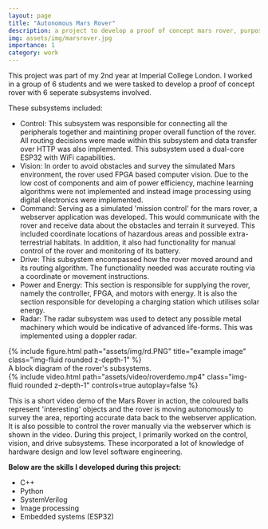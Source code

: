 ```yaml
---
layout: page
title: "Autonomous Mars Rover"
description: a project to develop a proof of concept mars rover, purposed to autonomously survey complex terrain and relay accurate data. over HTTP.
img: assets/img/marsrover.jpg
importance: 1
category: work
---
```


This project was part of my 2nd year at Imperial College London. I worked in a group of 6 students and we were tasked to develop a proof of concept rover with 6 seperate subsystems involved. 

These subsystems included:
 - Control: This subsystem was responsible for connecting all the peripherals together and maintining proper overall function of the rover. All routing decisions were made within this subsystem and data transfer over HTTP was also implemented. This subsystem used a dual-core ESP32 with WiFi capabilities.
 - Vision: In order to avoid obstacles and survey the simulated Mars environment, the rover used FPGA based computer vision. Due to the low cost of components and aim of power efficiency, machine learning algorithms were not implemented and instead image processing using digital electronics were implemented.
 - Command: Serving as a simulated 'mission control' for the mars rover, a webserver application was developed. This would communicate with the rover and receive data about the obstacles and terrain it surveyed. This included coordinate locations of hazardous areas and possible extra-terrestrial habitats. In addition, it also had functionality for manual control of the rover and monitoring of its battery.
 - Drive: This subsystem encompassed how the rover moved around and its routing algorithm. The functionality needed was accurate routing via a coordinate or movement instructions.
 - Power and Energy: This section is responsible for supplying the rover, namely the controller, FPGA, and motors with energy. It is also the section responsible for developing a charging station which utilises solar energy. 
 - Radar: The radar subsystem was used to detect any possible metal machinery which would be indicative of advanced life-forms. This was implemented using a doppler radar.


<div class="row">
    <div class="col-sm mt-3 mt-md-0">
        {% include figure.html path="assets/img/rd.PNG" title="example image" class="img-fluid rounded z-depth-1" %}
    </div>
</div>
<div class="caption">
    A block diagram of the rover's subsystems.
</div>


<div class="row mt-3">
    <div class="col-sm mt-3 mt-md-0">
        {% include video.html path="assets/video/roverdemo.mp4" class="img-fluid rounded z-depth-1" controls=true autoplay=false %}
    </div>
    <div class="col-sm mt-3 mt-md-0">
        <p>This is a short video demo of the Mars Rover in action, the coloured balls represent 'interesting' objects and the rover is moving autonomously to survey the area, reporting accurate data back to the webserver application. It is also possible to control the rover manually via the webserver which is shown in the video.
        During this project, I primarily worked on the control, vision, and drive subsystems. These incorporated a lot of knowledge of hardware design and low level software engineering.</p> 
        <b>Below are the skills I developed during this project:</b>
        <ul>
        <li> C++ </li>
        <li> Python </li>
        <li> SystemVerilog </li>
        <li> Image processing </li>
        <li> Embedded systems (ESP32) </li>
        </ul>
    </div>
</div>
